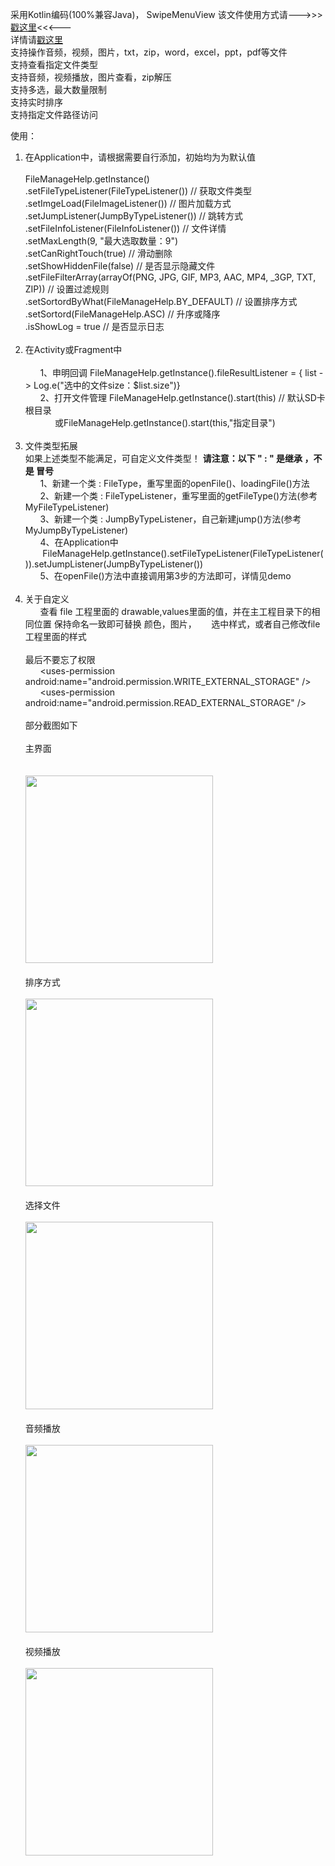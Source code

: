 采用Kotlin编码(100%兼容Java)， SwipeMenuView 该文件使用方式请--->>><a href="https://github.com/jdsjlzx/LRecyclerView">戳这里</a><<<---<br>
详情请<a href="https://blog.csdn.net/qq_28322987/article/details/81384886">戳这里</a>
<br>
支持操作音频，视频，图片，txt，zip，word，excel，ppt，pdf等文件<br> 
支持查看指定文件类型<br> 
支持音频，视频播放，图片查看，zip解压<br> 
支持多选，最大数量限制<br> 
支持实时排序<br>
支持指定文件路径访问<br> 

使用：<br>
1) 在Application中，请根据需要自行添加，初始均为为默认值<br><br>
FileManageHelp.getInstance()<br>
                .setFileTypeListener(FileTypeListener()) // 获取文件类型<br>
                .setImgeLoad(FileImageListener()) // 图片加载方式<br>
                .setJumpListener(JumpByTypeListener()) // 跳转方式 <br>
                .setFileInfoListener(FileInfoListener()) // 文件详情 <br>
                .setMaxLength(9, "最大选取数量：9") <br>
                .setCanRightTouch(true) // 滑动删除 <br>
                .setShowHiddenFile(false) // 是否显示隐藏文件 <br>
                .setFileFilterArray(arrayOf(PNG, JPG, GIF, MP3, AAC, MP4, _3GP, TXT, ZIP)) // 设置过滤规则<br>
                .setSortordByWhat(FileManageHelp.BY_DEFAULT) // 设置排序方式<br>
                .setSortord(FileManageHelp.ASC) // 升序或降序<br>
                .isShowLog = true // 是否显示日志<br><br>
2) 在Activity或Fragment中<br><br>
&nbsp;&nbsp;&nbsp;&nbsp;&nbsp;&nbsp;1、申明回调 FileManageHelp.getInstance().fileResultListener = { list -> Log.e("选中的文件size：$list.size")}<br>
&nbsp;&nbsp;&nbsp;&nbsp;&nbsp;&nbsp;2、打开文件管理 FileManageHelp.getInstance().start(this) // 默认SD卡根目录<br>
&nbsp;&nbsp;&nbsp;&nbsp;&nbsp;&nbsp;&nbsp;&nbsp;&nbsp;&nbsp;&nbsp;&nbsp;或FileManageHelp.getInstance().start(this,"指定目录")
<br><br>
3) 文件类型拓展 <br>
如果上述类型不能满足，可自定义文件类型！ <b>请注意：以下 " : " 是继承 ，不是 冒号</b><br>
&nbsp;&nbsp;&nbsp;&nbsp;&nbsp;&nbsp;1、新建一个类 : FileType，重写里面的openFile()、loadingFile()方法<br>
&nbsp;&nbsp;&nbsp;&nbsp;&nbsp;&nbsp;2、新建一个类 : FileTypeListener，重写里面的getFileType()方法(参考MyFileTypeListener)<br>
&nbsp;&nbsp;&nbsp;&nbsp;&nbsp;&nbsp;3、新建一个类 : JumpByTypeListener，自己新建jump()方法(参考MyJumpByTypeListener)<br>
&nbsp;&nbsp;&nbsp;&nbsp;&nbsp;&nbsp;4、在Application中<br>&nbsp;&nbsp;&nbsp;&nbsp;&nbsp;&nbsp;&nbsp;FileManageHelp.getInstance().setFileTypeListener(FileTypeListener()).setJumpListener(JumpByTypeListener())<br>
&nbsp;&nbsp;&nbsp;&nbsp;&nbsp;&nbsp;5、在openFile()方法中直接调用第3步的方法即可，详情见demo
<br><br>
4) 关于自定义<br>
&nbsp;&nbsp;&nbsp;&nbsp;&nbsp;&nbsp;查看 file 工程里面的 drawable,values里面的值，并在主工程目录下的相同位置 保持命名一致即可替换 颜色，图片，&nbsp;&nbsp;&nbsp;&nbsp;&nbsp;&nbsp;选中样式，或者自己修改file工程里面的样式
<br><br>
最后不要忘了权限<br>
&nbsp;&nbsp;&nbsp;&nbsp;&nbsp;&nbsp;\<uses-permission android:name="android.permission.WRITE_EXTERNAL_STORAGE" /\><br>
&nbsp;&nbsp;&nbsp;&nbsp;&nbsp;&nbsp;\<uses-permission android:name="android.permission.READ_EXTERNAL_STORAGE" /\><br><br>
部分截图如下<br><br>
主界面<br><br>    
<img src = "file/src/main/assets/file_manager_main.png" width = 300px><br><br>
排序方式<br><br>
<img src = "file/src/main/assets/file_manager_sort.png" width = 300px><br><br>
选择文件<br><br>
<img src = "file/src/main/assets/file_manager_selected.png" width = 300px><br><br>
音频播放<br><br>
<img src = "file/src/main/assets/file_manager_music.png" width = 300px></br><br>
视频播放<br><br>
<img src = "file/src/main/assets/file_manager_video.png" width = 300px></br><br>


 
